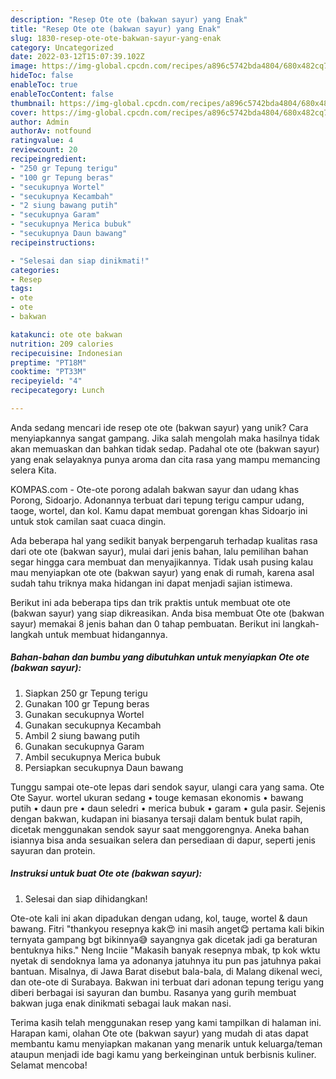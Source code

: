 ```yaml
---
description: "Resep Ote ote (bakwan sayur) yang Enak"
title: "Resep Ote ote (bakwan sayur) yang Enak"
slug: 1830-resep-ote-ote-bakwan-sayur-yang-enak
category: Uncategorized
date: 2022-03-12T15:07:39.102Z
image: https://img-global.cpcdn.com/recipes/a896c5742bda4804/680x482cq70/ote-ote-bakwan-sayur-foto-resep-utama.jpg
hideToc: false
enableToc: true
enableTocContent: false
thumbnail: https://img-global.cpcdn.com/recipes/a896c5742bda4804/680x482cq70/ote-ote-bakwan-sayur-foto-resep-utama.jpg
cover: https://img-global.cpcdn.com/recipes/a896c5742bda4804/680x482cq70/ote-ote-bakwan-sayur-foto-resep-utama.jpg
author: Admin
authorAv: notfound
ratingvalue: 4
reviewcount: 20
recipeingredient:
- "250 gr Tepung terigu"
- "100 gr Tepung beras"
- "secukupnya Wortel"
- "secukupnya Kecambah"
- "2 siung bawang putih"
- "secukupnya Garam"
- "secukupnya Merica bubuk"
- "secukupnya Daun bawang"
recipeinstructions:

- "Selesai dan siap dinikmati!"
categories:
- Resep
tags:
- ote
- ote
- bakwan

katakunci: ote ote bakwan 
nutrition: 209 calories
recipecuisine: Indonesian
preptime: "PT18M"
cooktime: "PT33M"
recipeyield: "4"
recipecategory: Lunch

---
```





Anda sedang mencari ide resep ote ote (bakwan sayur) yang unik? Cara menyiapkannya sangat gampang. Jika salah mengolah maka hasilnya tidak akan memuaskan dan bahkan tidak sedap. Padahal ote ote (bakwan sayur) yang enak selayaknya punya aroma dan cita rasa yang mampu memancing selera Kita.





KOMPAS.com - Ote-ote porong adalah bakwan sayur dan udang khas Porong, Sidoarjo. Adonannya terbuat dari tepung terigu campur udang, taoge, wortel, dan kol. Kamu dapat membuat gorengan khas Sidoarjo ini untuk stok camilan saat cuaca dingin.

Ada beberapa hal yang sedikit banyak berpengaruh terhadap kualitas rasa dari ote ote (bakwan sayur), mulai dari jenis bahan, lalu pemilihan bahan segar hingga cara membuat dan menyajikannya. Tidak usah pusing kalau mau menyiapkan ote ote (bakwan sayur) yang enak di rumah, karena asal sudah tahu triknya maka hidangan ini dapat menjadi sajian istimewa.






Berikut ini ada beberapa tips dan trik praktis untuk membuat ote ote (bakwan sayur) yang siap dikreasikan. Anda bisa membuat Ote ote (bakwan sayur) memakai 8 jenis bahan dan 0 tahap pembuatan. Berikut ini langkah-langkah untuk membuat hidangannya.

<!--inarticleads1-->

##### Bahan-bahan dan bumbu yang dibutuhkan untuk menyiapkan Ote ote (bakwan sayur):

1. Siapkan 250 gr Tepung terigu
1. Gunakan 100 gr Tepung beras
1. Gunakan secukupnya Wortel
1. Gunakan secukupnya Kecambah
1. Ambil 2 siung bawang putih
1. Gunakan secukupnya Garam
1. Ambil secukupnya Merica bubuk
1. Persiapkan secukupnya Daun bawang


Tunggu sampai ote-ote lepas dari sendok sayur, ulangi cara yang sama. Ote Ote Sayur. wortel ukuran sedang • touge kemasan ekonomis • bawang putih • daun pre • daun seledri • merica bubuk • garam • gula pasir. Sejenis dengan bakwan, kudapan ini biasanya tersaji dalam bentuk bulat rapih, dicetak menggunakan sendok sayur saat menggorengnya. Aneka bahan isiannya bisa anda sesuaikan selera dan persediaan di dapur, seperti jenis sayuran dan protein. 

<!--inarticleads2-->

##### Instruksi untuk buat Ote ote (bakwan sayur):


1. Selesai dan siap dihidangkan!

Ote-ote kali ini akan dipadukan dengan udang, kol, tauge, wortel &amp; daun bawang. Fitri &#34;thankyou resepnya kak😍 ini masih anget😋 pertama kali bikin ternyata gampang bgt bikinnya😅 sayangnya gak dicetak jadi ga beraturan bentuknya hiks.&#34; Neng Inciie &#34;Makasih banyak resepnya mbak, tp kok wktu nyetak di sendoknya lama ya adonanya jatuhnya itu pun pas jatuhnya pakai bantuan. Misalnya, di Jawa Barat disebut bala-bala, di Malang dikenal weci, dan ote-ote di Surabaya. Bakwan ini terbuat dari adonan tepung terigu yang diberi berbagai isi sayuran dan bumbu. Rasanya yang gurih membuat bakwan juga enak dinikmati sebagai lauk makan nasi. 

Terima kasih telah menggunakan resep yang kami tampilkan di halaman ini. Harapan kami, olahan Ote ote (bakwan sayur) yang mudah di atas dapat membantu kamu menyiapkan makanan yang menarik untuk keluarga/teman ataupun menjadi ide bagi kamu yang berkeinginan untuk berbisnis kuliner. Selamat mencoba!

